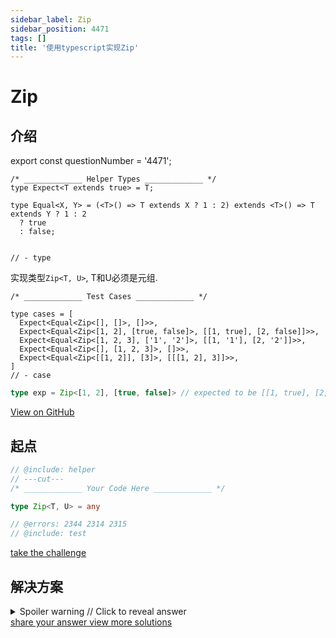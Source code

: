 ```yaml
---
sidebar_label: Zip
sidebar_position: 4471
tags: []
title: '使用typescript实现Zip'
---
```


# Zip

## 介绍

export const questionNumber = '4471';

```twoslash include helper
/* _____________ Helper Types _____________ */
type Expect<T extends true> = T;

type Equal<X, Y> = (<T>() => T extends X ? 1 : 2) extends <T>() => T extends Y ? 1 : 2
  ? true
  : false;


// - type
```
实现类型`Zip<T, U>`, T和U必须是元组.

```twoslash include test
/* _____________ Test Cases _____________ */

type cases = [
  Expect<Equal<Zip<[], []>, []>>,
  Expect<Equal<Zip<[1, 2], [true, false]>, [[1, true], [2, false]]>>,
  Expect<Equal<Zip<[1, 2, 3], ['1', '2']>, [[1, '1'], [2, '2']]>>,
  Expect<Equal<Zip<[], [1, 2, 3]>, []>>,
  Expect<Equal<Zip<[[1, 2]], [3]>, [[[1, 2], 3]]>>,
]
// - case
```
  

  ```ts
type exp = Zip<[1, 2], [true, false]> // expected to be [[1, true], [2, false]]
  ```


<span className="badge-links">
  <a className="view" target="\_blank" href={`https://tsch.js.org/${questionNumber}`}>
    View on GitHub
  </a>
</span>

## 起点

```ts twoslash
// @include: helper
// ---cut---
/* _____________ Your Code Here _____________ */

type Zip<T, U> = any

// @errors: 2344 2314 2315
// @include: test
```

<span className="badge-links">
  <a
    className="challenge"
    target="\_blank"
    href={`https://tsch.js.org/${questionNumber}/play`}
  >
    take the challenge
  </a>
</span>

## 解决方案

<details>

<summary>Spoiler warning // Click to reveal answer</summary>

```ts twoslash
// @include: helper

// @include: test
// @errors: 2344 2589 2314
/* _____________ Answer Here _____________ */
/// ---cut---
// most popular


type Zip<A extends any[], B extends any[], L extends any[] = []> = L['length'] extends A['length'] | B['length']
  ? L
  : Zip<A, B, [...L, [A[L['length']], B[L['length']]]]>

```



```ts twoslash

// my solution

type Zip<T extends any[], U extends any[], A extends any[] = []> = T extends [infer F, ...infer R]
  ? U extends [infer F2, ...infer R2]
    ? Zip<R, R2, [...A, [F, F2]]>
    : Zip<R, [], [...A]>
  : A;

```



</details>

<span className="badge-links">
  <a
    className="share"
    target="\_blank"
    href={`https://tsch.js.org/${questionNumber}/answer`}
  >
    share your answer
  </a>
  <a
    className="solution"
    target="\_blank"
    href={`https://tsch.js.org/${questionNumber}/solutions`}
  >
    view more solutions
  </a>
</span>
